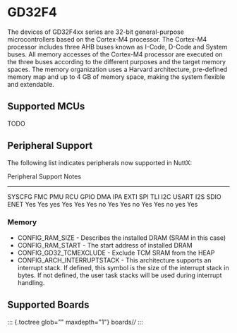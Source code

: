 GD32F4
======

The devices of GD32F4xx series are 32-bit general-purpose
microcontrollers based on the Cortex-M4 processor. The Cortex-M4
processor includes three AHB buses known as I-Code, D-Code and System
buses. All memory accesses of the Cortex-M4 processor are executed on
the three buses according to the different purposes and the target
memory spaces. The memory organization uses a Harvard architecture,
pre-defined memory map and up to 4 GB of memory space, making the system
flexible and extendable.

Supported MCUs
--------------

TODO

Peripheral Support
------------------

The following list indicates peripherals now supported in NuttX:

  Peripheral                                                             Support                                                    Notes
  ---------------------------------------------------------------------- ---------------------------------------------------------- -------
  SYSCFG FMC PMU RCU GPIO DMA IPA EXTI SPI TLI I2C USART I2S SDIO ENET   Yes Yes yes Yes Yes Yes no Yes Yes no Yes Yes no yes Yes   

### Memory

-   CONFIG\_RAM\_SIZE - Describes the installed DRAM (SRAM in this case)
-   CONFIG\_RAM\_START - The start address of installed DRAM
-   CONFIG\_GD32\_TCMEXCLUDE - Exclude TCM SRAM from the HEAP
-   CONFIG\_ARCH\_INTERRUPTSTACK - This architecture supports an
    interrupt stack. If defined, this symbol is the size of the
    interrupt stack in bytes. If not defined, the user task stacks will
    be used during interrupt handling.

Supported Boards
----------------

::: {.toctree glob="" maxdepth="1"}
boards/*/*
:::
